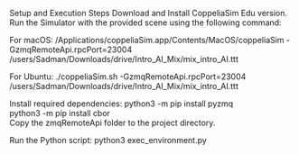 Setup and Execution Steps
Download and Install CoppeliaSim Edu version.
Run the Simulator with the provided scene using the following command:

For macOS:
/Applications/coppeliaSim.app/Contents/MacOS/coppeliaSim -GzmqRemoteApi.rpcPort=23004 /users/Sadman/Downloads/drive/Intro_AI_Mix/mix_intro_AI.ttt

For Ubuntu:
./coppeliaSim.sh -GzmqRemoteApi.rpcPort=23004 /users/Sadman/Downloads/drive/Intro_AI_Mix/mix_intro_AI.ttt

Install required dependencies:
python3 -m pip install pyzmq  
python3 -m pip install cbor  
Copy the zmqRemoteApi folder to the project directory.

Run the Python script:
python3 exec_environment.py  
